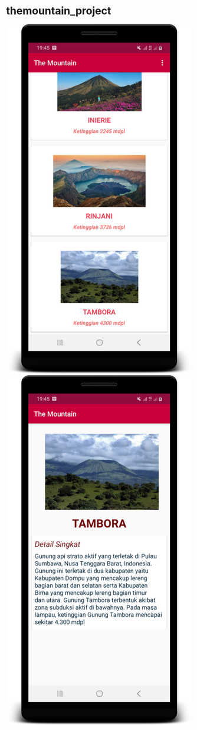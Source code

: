 # themountain_project

<img src="https://raw.githubusercontent.com/shalsaazzahra11/mountain-asset/data_mountain/mountain_image/themountain1.png" />

<img src="https://raw.githubusercontent.com/shalsaazzahra11/mountain-asset/data_mountain/mountain_image/themountain2.png" />
